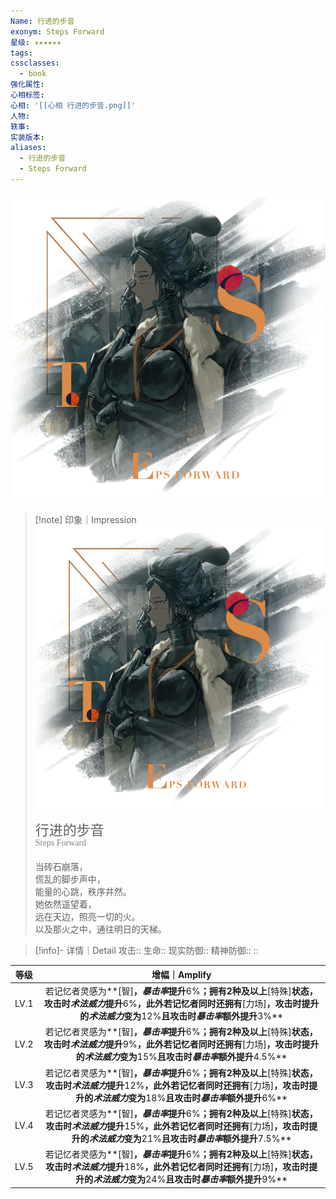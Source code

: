 ```yaml
---
Name: 行进的步音
exonym: Steps Forward
星级: ✦✦✦✦✦✦
tags: 
cssclasses:
  - book
强化属性: 
心相标签: 
心相: '[[心相 行进的步音.png]]'
人物: 
轶事: 
实装版本:
aliases:
  - 行进的步音
  - Steps Forward
---
```

![cover](assets/行进的步音｜Steps%20Forward.assets/心相%20行进的步音.png)

> [!note] 印象｜Impression
> ![心相 行进的步音|inlL|300](assets/行进的步音｜Steps%20Forward.assets/心相%20行进的步音.png)
> <p style="font-family: '家族宋', sans-serif; font-size: 22px; line-height: 0.75; text-indent: 0;">行进的步音<br><span style="font-family: serif; font-size: 14px; color: #888888;">Steps Forward</span></p>
> 
> 当砖石崩落，  
> 慌乱的脚步声中，  
> 能量的心跳，秩序井然。  
> 她依然遥望着，  
> 远在天边，照亮一切的火。  
> 以及那火之中，通往明日的天梯。

> [!info]- 详情｜Detail
> 攻击:: 
> 生命:: 
> 现实防御:: 
> 精神防御:: 
> :: 

| 等级 |                        增幅｜Amplify                         |
| :--: | :----------------------------------------------------------: |
| LV.1 | 若记忆者灵感为**[智]**，*暴击率*提升**6%**；拥有2种及以上**[特殊]**状态，攻击时*术法威力*提升**6%**，此外若记忆者同时还拥有**[力场]**，攻击时提升的*术法威力*变为**12%**且攻击时*暴击率*额外提升**3%** |
| LV.2 | 若记忆者灵感为**[智]**，*暴击率*提升**6%**；拥有2种及以上**[特殊]**状态，攻击时*术法威力*提升**9%**，此外若记忆者同时还拥有**[力场]**，攻击时提升的*术法威力*变为**15%**且攻击时*暴击率*额外提升**4.5%** |
| LV.3 | 若记忆者灵感为**[智]**，*暴击率*提升**6%**；拥有2种及以上**[特殊]**状态，攻击时*术法威力*提升**12%**，此外若记忆者同时还拥有**[力场]**，攻击时提升的*术法威力*变为**18%**且攻击时*暴击率*额外提升**6%** |
| LV.4 | 若记忆者灵感为**[智]**，*暴击率*提升**6%**；拥有2种及以上**[特殊]**状态，攻击时*术法威力*提升**15%**，此外若记忆者同时还拥有**[力场]**，攻击时提升的*术法威力*变为**21%**且攻击时*暴击率*额外提升**7.5%** |
| LV.5 | 若记忆者灵感为**[智]**，*暴击率*提升**6%**；拥有2种及以上**[特殊]**状态，攻击时*术法威力*提升**18%**，此外若记忆者同时还拥有**[力场]**，攻击时提升的*术法威力*变为**24%**且攻击时*暴击率*额外提升**9%** |
